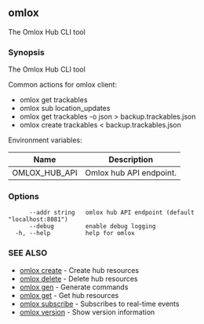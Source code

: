 ## omlox

The Omlox Hub CLI tool

### Synopsis

The Omlox Hub CLI tool

Common actions for omlox client:

- omlox get trackables
- omlox sub location_updates
- omlox get trackables -o json > backup.trackables.json
- omlox create trackables < backup.trackables.json

Environment variables:

| Name                 | Description                                                         |
|----------------------|---------------------------------------------------------------------|
| OMLOX_HUB_API        | Omlox hub API endpoint.                                             |


### Options

```
      --addr string   omlox hub API endpoint (default "localhost:8081")
      --debug         enable debug logging
  -h, --help          help for omlox
```

### SEE ALSO

* [omlox create](omlox_create.md)	 - Create hub resources
* [omlox delete](omlox_delete.md)	 - Delete hub resources
* [omlox gen](omlox_gen.md)	 - Generate commands
* [omlox get](omlox_get.md)	 - Get hub resources
* [omlox subscribe](omlox_subscribe.md)	 - Subscribes to real-time events
* [omlox version](omlox_version.md)	 - Show version information

